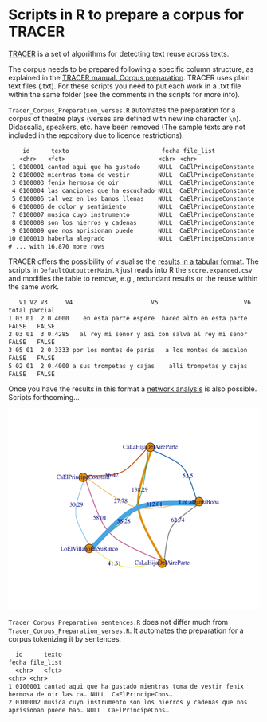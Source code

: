 # Scripts in R to prepare a corpus for TRACER

[TRACER](https://www.etrap.eu/research/tracer) is a set of algorithms for detecting text reuse across texts.  

The corpus needs to be prepared following a specific column structure, as explained in the [TRACER manual. Corpus preparation](https://tracer.gitbook.io/-manual/manual/corpus-preparation). TRACER uses plain text files (.txt). For these scripts you need to put each work in a .txt file within the same folder (see the comments in the scripts for more info).

`Tracer_Corpus_Preparation_verses.R` automates the preparation for a corpus of theatre plays (verses are defined with newline character `\n`). Didascalia, speakers, etc. have been removed (The sample texts are not included in the repository due to licence restrictions).

```
	id      texto                          fecha file_list            
   <chr>   <fct>                          <chr> <chr>                
 1 0100001 cantad aqui que ha gustado     NULL  CaElPrincipeConstante
 2 0100002 mientras toma de vestir        NULL  CaElPrincipeConstante
 3 0100003 fenix hermosa de oir           NULL  CaElPrincipeConstante
 4 0100004 las canciones que ha escuchado NULL  CaElPrincipeConstante
 5 0100005 tal vez en los banos llenas    NULL  CaElPrincipeConstante
 6 0100006 de dolor y sentimiento         NULL  CaElPrincipeConstante
 7 0100007 musica cuyo instrumento        NULL  CaElPrincipeConstante
 8 0100008 son los hierros y cadenas      NULL  CaElPrincipeConstante
 9 0100009 que nos aprisionan puede       NULL  CaElPrincipeConstante
10 0100010 haberla alegrado               NULL  CaElPrincipeConstante
# ... with 16,870 more rows
```

TRACER offers the possibility of visualise the [results in a tabular format](https://tracer.gitbook.io/-manual/beta/results-as-csv). The scripts in `DefaultOutputterMain.R` just reads into R the `score.expanded.csv` and modifies the table to remove, e.g., redundant results or the reuse within the same work.

```
   V1 V2 V3     V4                      V5                        V6 total parcial
1 03 01  2 0.4000    en esta parte espere  haced alto en esta parte FALSE   FALSE
2 03 01  3 0.4285   al rey mi senor y asi con salva al rey mi senor FALSE   FALSE
3 05 01  2 0.3333 por los montes de paris   a los montes de ascalon FALSE   FALSE
5 02 01  2 0.4000 a sus trompetas y cajas    alli trompetas y cajas FALSE   FALSE
```

Once you have the results in this format a [network analysis](https://www.etrap.eu/english-translations-of-pan-tadeusz-a-comparison-with-tracer/) is also possible. Scripts forthcoming... 

![](teatro_tracer_network.png)


`Tracer_Corpus_Preparation_sentences.R` does not differ much from `Tracer_Corpus_Preparation_verses.R`. It automates the preparation for a corpus tokenizing it by sentences. 

```
  id      texto                                                                           fecha file_list        
  <chr>   <fct>                                                                           <chr> <chr>            
1 0100001 cantad aqui que ha gustado mientras toma de vestir fenix hermosa de oir las ca… NULL  CaElPrincipeCons…
2 0100002 musica cuyo instrumento son los hierros y cadenas que nos aprisionan puede hab… NULL  CaElPrincipeCons…
```
